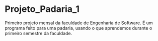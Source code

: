 # Projeto_Padaria_1
Primeiro projeto mensal da faculdade de Engenharia de Software. É um programa feito para uma padaria, usando o que aprendemos durante o primeiro semestre da faculdade.
